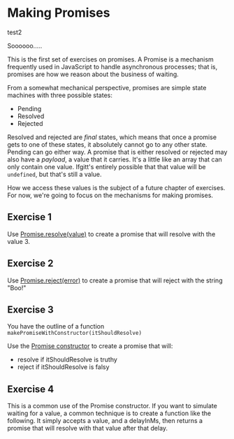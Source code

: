 # Making Promises
test2

Soooooo.....

This is the first set of exercises on promises.  A Promise is a mechanism frequently used in JavaScript to handle asynchronous processes; that is, promises are how we reason about the business of waiting.

From a somewhat mechanical perspective, promises are simple state machines with three possible states:

* Pending
* Resolved
* Rejected

Resolved and rejected are *final* states, which means that once a promise gets to one of these states, it absolutely cannot go to any other state. Pending can go either way.  A promise that is either resolved or rejected may also have a *payload*, a value that it carries.  It's a little like an array that can only contain one value.  Ifgitt's entirely possible that that value will be `undefined`, but that's still a value.

How we access these values is the subject of a future chapter of exercises.  For now, we're going to focus on the mechanisms for making promises.

## Exercise 1

Use [Promise.resolve(value)](https://developer.mozilla.org/en-US/docs/Web/JavaScript/Reference/Global_Objects/Promise/resolve) to create a promise that will resolve with the value 3.

## Exercise 2

Use [Promise.reject(error)](https://developer.mozilla.org/en-US/docs/Web/JavaScript/Reference/Global_Objects/Promise/reject) to create a promise that will reject with the string "Boo!"


## Exercise 3

You have the outline of a function `makePromiseWithConstructor(itShouldResolve)`

Use the [Promise constructor](https://developer.mozilla.org/en-US/docs/Web/JavaScript/Reference/Global_Objects/Promise) to create a promise that will:

* resolve if itShouldResolve is truthy
* reject if itShouldResolve is falsy

## Exercise 4

This is a common use of the Promise constructor. If you want to simulate waiting for a value, a common technique is to create a function like the following.  It simply accepts a value, and a delayInMs, then returns a promise that will resolve with that value after that delay.
